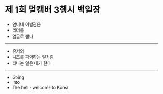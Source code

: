 # 제 1회 멀캠배 3행시  백일장

* 언니네 이발관은
* 리더를
* 얼굴로 뽑나
---
* 유저의
* 니즈를 파악하는 일처럼 
* 티나는 일은 내가 한다
---
* Going
* Into
* The hell - welcome to Korea
